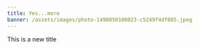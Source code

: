 ```yaml
---
title: Yes...more
banner: /assets/images/photo-1498050108023-c5249f4df085.jpeg
---
```

<p>This is a new title</p>
